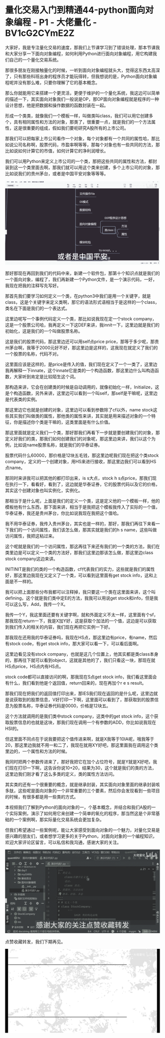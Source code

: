 # 量化交易入门到精通44-python面向对象编程 - P1 - 大佬量化 - BV1cG2CYmE2Z

大家好，我是专注量化交易的速度，那我们上节课学习到了错误处理，那本节课我和大家分享一下面向对象编程，如何利用Python进行面向对象编程，用它构建我们自己的一个量化交易系统。

那很多朋友在刚接触量化的时候，一听到面向对象编程就头大，觉得这东西太高深了，只有那些科班出身的程序员才能玩得转，但我想说的是，Python面向对象编程呢并没有那么难，只要你理解了它的基本概念。

那么你就能用它来搭建一个更灵活，更便于维护的一个量化系统，我这边可以简单的描述一下，其实面向对象我们一般说是OP，那OP面向对象编程就是程序的一种设计思想，他是把数据和操作数据的函数封装在一起。

形成一个类类，就像我们一个模板一样，叫做类叫class，我们可以用它创建多个，具有相同属性和方法的对象，那类了，很重要一点，就是我们的一个方法属性，这是很重要的组成，假如我们要呃研究A股所有的上市公司。

那我们可以把每家上市公司看作一个对象，每个对象都有一个共同的属性哈，那比如说公司名称啊，股票代码，市盈率啊等等，那每个对象也有一些共同的方法，那比如说如何计算它的市值，如何计算它的净利润增长。

我们可以用Python来定义上市公司的一个类，那把这些共同的属性和方法，都封装到这一个类里面去啊，那我们就可以用这个类来创建，多个上市公司的对象，那比如说我们的贵州茅台，或者是中国平安对象等等等。



![](img/a20289c78ff572f9fac0d83db4b27d14_1.png)

那好那现在再回到我们的代码中来，新建一个软件包，那第十个知识点就是我们的一个面向对象，编程了，我们再新建一个Python文件，是一个演示代码，一好，我现在把我的注释写先写好。

那首先我们要学习如何定义一个类，在python3中我们是用一个关键字，就是class，这是个关键字来定义类啊，那它的语法形式语相当于是这样的一个class，类名在下面是我们的一个表达式。

这里边呢写一个事例代码定义一个类，那比如说我现在定一个stock company，这是一个股票公司哈，我再定义一下这DEF来讲，我innit一下，这里边就是我们的初始化，这是我们的一个叫做股票名称。

这是我们的股票代码，那这里边还可以用self点price price，那等于多少呢，那贵州茅台啊，我等于2000元好不好，那这里边是这样的，这我现在就定义了我们的一个股票的名称，代码不对。

这里面应该是这样的，是price是传入的值，我们现在定义了一个一类了，这里边我再解释一下innate，这个innate它是类的一个构造函数，那这里边什么叫构造函数，大家听到肯定是比较陌生这个词。

那构造来讲，它会在创建类的时候是自动调用的，就像初始化一样，Initialize，这是个构造函数，另外来讲，这里边可以看到一个叫self，那self是干嘛呢，这里边是代表类的实例。

那这里边它也就是创建的对象，这里边可以看到参数除了cf以外，name stock这些其实我们叫做类的属性，那他类的属性来讲，其实就是用来描述对象的一个特征，你是描述你个类是干嘛的，这类里面是有什么价值。

那这里面就是定义我们一个类，那好那我们再看下一步就是要创建我们的对象，那定义好我们的类，那我们如何创建我们的对象呢，那这里边来讲，我们以这个为例，比如说name股票名称，就是我们的华泰证券。

股票代码什么60000，那价格是12块五毛钱，那这里边呢我们现在把这个类stock company，定义的一个创建对象，用HS来进行接收，那这里边我们可以看到HS点name。

那同时来讲我可以把其他的都打印出来，is s大点，stock h s点price，那我们现在执行一下，看看好，看到了，这边就是华泰证券，它的股票代码以及它的价格，其实这个创建对象也叫实例化，实例化。

那相当于是什么呢，上面是我们的定义一个类，这是定义他的一个模板一样，他的模板他有什么东西，那下面来讲，相当于是我把这个模板我传入了实际的一个值，华泰证券，我还是贵州茅台，你比如说我现在我把这个值哈。

我不用华泰证券，我传入贵州茅台，其实也是一样的，那好，那我们再往下来看一下我们的一个访问属性，我们该怎么做，那其实就是我们的h s name，这些叫做访问属性，我把这粘过来。

这个呢就是我们的一个访问属性，那这再往下来还有我们的一个类的方法，我们在类里边是可以定义一个类的方法好，那我们这里边那该怎么做，那这里边class stock company这边来讲。

INITINIT是我们的类的一个构造函数，cf代表我们的实力，这些就是我们的属性好，那这里边我现在又定义了一个类，可以看到这里面有get stock info，这和上面是不一样的。

我可以把上面那些分布我都可以注释掉，我只要这一个类在这里面来讲，这个叫defining，这个就是我们类中定E的方法，我我可以用说get stock和info，但是我可以这么写，Add，我传一个X。

我传一个Y，我这里面还要有关键字啊，就和外面定义不太一样，这里面有个sf，那我现在return一下，我是X加Y好，这是获取个加法的一个值，这边是可以获取到我们传入的相关的内容，我们现在再把它实例一下好。

那我现在还用我的华泰证券吗，我现在HS点，那这里边有price，有name，然后有stock code，有get stock info，那大家可以看一下，可以看后面啊。

这里边看见没有stock company，也就是这几个位置上，他其实都是类class本身的，那再往下就可以看到object，这就是其他的了，我们只看这一块，那现在就HS点price，HS点内有HS点。

stock code都可以直接访问的啊，那我现在S点get stock info，我们看这里面会有什么，我们看到他是个返回值，return回来的，现在再加个r e s result。

那我们现在把我们的返回值打印出来，那IES我们现在返回的是什么呢，这里边就是说获取到的股票信息，V好打印一下啊，这里面可以看到了，那获取到的股票信息为股票名称，华泰证券代码是0000，价格是12块五。

这个方法就调用的是我们类中stock company，这类中的get stock info，这个获取股票信息的也就是这块，那我们现在调用一个有参数的ADD，你比如说我现在HSI的。

但这里面不同点在于说我要把这个值传进来啊，就是X我等于10IA呢，哦我等于20，那这里边我就不用一和二了，我现在就用XY好吧，那这里面我在调用这个类里边的，一个属性和方法的时候。

我同时把两个参数传进来了，那好我把它在加个占位符号，就是Y就是X好吧，我们现在打印一下啊，这告诉你说10+20，结果为30，这个就是我们的类的方法，这里边我们刚才看了这么多类的定义，类的属性方法访问。

其实类的还有一个很重要的概念，就是继承封装，其实面向对象里面的继承封装咳多肽，这些呢是面向对象的一个非常重要的三个要素，然后你会发现看到一些项目的时候，有很多都是用一些类的方式。

本视频我们了解到Python的面向对象的一，个基本概念，并结合和我们A股的一个实际案例，演示了如何用它来创建一个简单的氧化的程序，那当然这是个非常基础的一个案例啊，那实际量化交易系统会更加复杂。

但我们希望通过一些案例呢，能让大家感受到面向对象的一个魅力，对量化交易是感兴趣的朋友们，或者想学习更多的关于Python，对面向对象的一个编程知识，欢迎大家评论区留言，可以私信和我沟通，感谢大家的关注。



![](img/a20289c78ff572f9fac0d83db4b27d14_3.png)

点赞收藏转发，我们下期再见。

![](img/a20289c78ff572f9fac0d83db4b27d14_5.png)